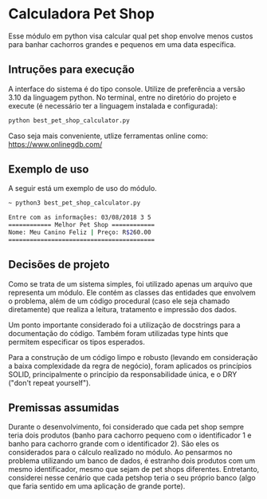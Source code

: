 # Calculadora Pet Shop 

Esse módulo em python visa calcular qual pet shop envolve menos custos para banhar cachorros grandes e pequenos em uma data específica.

## Intruções para execução

A interface do sistema é do tipo console. Utilize de preferência a versão 3.10 da linguagem python.
No terminal, entre no diretório do projeto e execute (é necessário ter a linguagem instalada e configurada):

```sh
python best_pet_shop_calculator.py
```
Caso seja mais conveniente, utlize ferramentas online como: https://www.onlinegdb.com/

## Exemplo de uso
A seguir está um exemplo de uso do módulo.

```sh
~ python3 best_pet_shop_calculator.py

Entre com as informações: 03/08/2018 3 5
============ Melhor Pet Shop ============
Nome: Meu Canino Feliz | Preço: R$260.00
=========================================
```
## Decisões de projeto

Como se trata de um sistema simples, foi utilizado apenas um arquivo que representa um módulo. Ele contém as classes das entidades que envolvem o problema, além de um código procedural (caso ele seja chamado diretamente) que realiza a leitura, tratamento e impressão dos dados.

Um ponto importante considerado foi a utilização de docstrings para a documentação do código. Também foram utilizadas type hints que permitem especificar os tipos esperados.

Para a construção de um código limpo e robusto (levando em consideração a baixa complexidade da regra de negócio), foram aplicados os princípios SOLID, principalmente o princípio da responsabilidade única, e o DRY ("don't repeat yourself"). 

## Premissas assumidas

Durante o desenvolvimento, foi considerado que cada pet shop sempre teria dois produtos (banho para cachorro pequeno com o identificador 1 e banho para cachorro grande com o identificador 2). São eles os considerados para o cálculo realizado no módulo. Ao pensarmos no problema utilizando um banco de dados, é estranho dois produtos com um mesmo identificador, mesmo que sejam de pet shops diferentes. Entretanto, considerei nesse cenário que cada petshop teria o seu próprio banco (algo que faria sentido em uma aplicação de grande porte).


